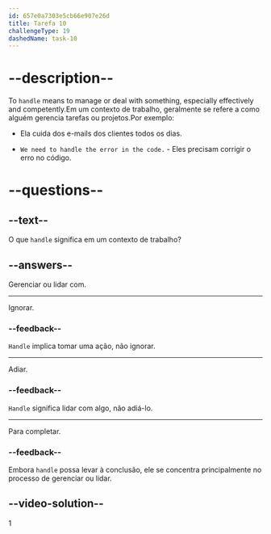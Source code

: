 ```yaml
---
id: 657e0a7303e5cb66e907e26d
title: Tarefa 10
challengeType: 19
dashedName: task-10
---
```


# --description--

To `handle` means to manage or deal with something, especially effectively and competently.Em um contexto de trabalho, geralmente se refere a como alguém gerencia tarefas ou projetos.Por exemplo:

- Ela cuida dos e-mails dos clientes todos os dias.

- `We need to handle the error in the code.` - Eles precisam corrigir o erro no código.

# --questions--

## --text--

O que `handle` significa em um contexto de trabalho?

## --answers--

Gerenciar ou lidar com.

---

Ignorar.

### --feedback--

`Handle` implica tomar uma ação, não ignorar.

---

Adiar.

### --feedback--

`Handle` significa lidar com algo, não adiá-lo.

---

Para completar.

### --feedback--

Embora `handle` possa levar à conclusão, ele se concentra principalmente no processo de gerenciar ou lidar.

## --video-solution--

1
